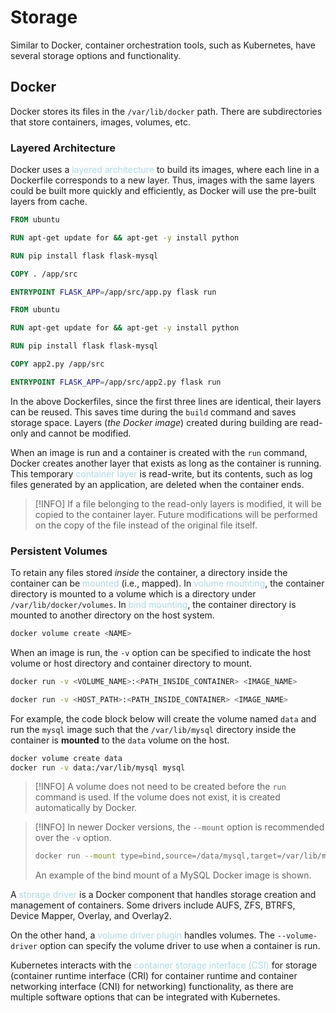 # Storage
Similar to Docker, container orchestration tools, such as Kubernetes, have several storage options and functionality.

## Docker
Docker stores its files in the `/var/lib/docker` path. There are subdirectories that store containers, images, volumes, etc.


### Layered Architecture
Docker uses a <span style = "color:lightblue">layered architecture</span> to build its images, where each line in a Dockerfile corresponds to a new layer. Thus, images with the same layers could be built more quickly and efficiently, as Docker will use the pre-built layers from cache.

```Dockerfile
FROM ubuntu

RUN apt-get update for && apt-get -y install python

RUN pip install flask flask-mysql

COPY . /app/src

ENTRYPOINT FLASK_APP=/app/src/app.py flask run
```

```Dockerfile
FROM ubuntu

RUN apt-get update for && apt-get -y install python

RUN pip install flask flask-mysql

COPY app2.py /app/src

ENTRYPOINT FLASK_APP=/app/src/app2.py flask run
```

In the above Dockerfiles, since the first three lines are identical, their layers can be reused. This saves time during the `build` command and saves storage space. Layers (*the Docker image*) created during building are read-only and cannot be modified.

When an image is run and a container is created with the `run` command, Docker creates another layer that exists as long as the container is running. This temporary <span style = "color:lightblue">container layer</span> is read-write, but its contents, such as log files generated by an application, are deleted when the container ends.

> [!INFO]
> If a file belonging to the read-only layers is modified, it will be copied to the container layer. Future modifications will be performed on the copy of the file instead of the original file itself.

### Persistent Volumes
To retain any files stored *inside* the container, a directory inside the container can be <span style = "color:lightblue">mounted</span> (i.e., mapped). In <span style = "color:lightblue">volume mounting</span>, the container directory is mounted to a volume which is a directory under `/var/lib/docker/volumes`. In <span style = "color:lightblue">bind mounting</span>, the container directory is mounted to another directory on the host system.

```bash
docker volume create <NAME>
```

When an image is run, the `-v` option can be specified to indicate the host volume or host directory and container directory to mount.

```bash
docker run -v <VOLUME_NAME>:<PATH_INSIDE_CONTAINER> <IMAGE_NAME>
```

```bash
docker run -v <HOST_PATH>:<PATH_INSIDE_CONTAINER> <IMAGE_NAME>
```

For example, the code block below will create the volume named `data` and run the `mysql` image such that the `/var/lib/mysql` directory inside the container is **mounted** to the `data` volume on the host.

```bash
docker volume create data
docker run -v data:/var/lib/mysql mysql
```

> [!INFO]
> A volume does not need to be created before the `run` command is used. If the volume does not exist, it is created automatically by Docker.

> [!INFO]
> In newer Docker versions, the `--mount` option is recommended over the `-v` option.
> ```bash
> docker run --mount type=bind,source=/data/mysql,target=/var/lib/mysql mysql
> ```
> An example of the bind mount of a MySQL Docker image is shown.

A <span style = "color:lightblue">storage driver</span> is a Docker component that handles storage creation and management of containers. Some drivers include AUFS, ZFS, BTRFS, Device Mapper, Overlay, and Overlay2.

On the other hand, a <span style = "color:lightblue">volume driver plugin</span> handles volumes. The `--volume-driver` option can specify the volume driver to use when a container is run.

Kubernetes interacts with the <span style = "color:lightblue">container storage interface (CSI)</span> for storage (container runtime interface (CRI) for container runtime and container networking interface (CNI) for networking) functionality, as there are multiple software options that can be integrated with Kubernetes.

